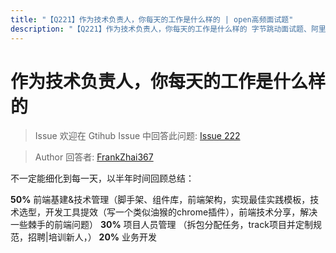 ```yaml
---
title: "【Q221】作为技术负责人，你每天的工作是什么样的 | open高频面试题"
description: "【Q221】作为技术负责人，你每天的工作是什么样的 字节跳动面试题、阿里腾讯面试题、美团小米面试题。"
---
```


# 作为技术负责人，你每天的工作是什么样的

> Issue
> 欢迎在 Gtihub Issue 中回答此问题: [Issue 222](https://github.com/shfshanyue/Daily-Question/issues/222)

> Author
> 回答者: [FrankZhai367](https://github.com/FrankZhai367)

不一定能细化到每一天，以半年时间回顾总结：

**50%** 前端基建&技术管理（脚手架、组件库，前端架构，实现最佳实践模板，技术选型，开发工具提效（写一个类似油猴的chrome插件），前端技术分享，解决一些棘手的前端问题）
**30%** 项目人员管理 （拆包分配任务，track项目并定制规范，招聘|培训新人，）
**20%** 业务开发
